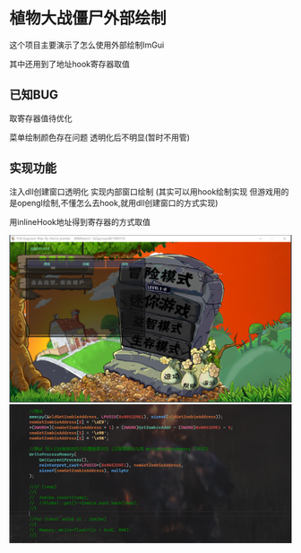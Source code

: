 # 植物大战僵尸外部绘制
<p>这个项目主要演示了怎么使用外部绘制ImGui</p>
<p>其中还用到了地址hook寄存器取值</p>

## 已知BUG
<p>取寄存器值待优化</p>
<p>菜单绘制颜色存在问题 透明化后不明显(暂时不用管)</p>

## 实现功能
<p>
    注入dll创建窗口透明化 实现内部窗口绘制
    (其实可以用hook绘制实现 但游戏用的是opengl绘制,不懂怎么去hook,就用dll创建窗口的方式实现)
</p>

<p>用inlineHook地址得到寄存器的方式取值</p>

<img src="image/1.png" alt="效果图"><br>
<img src="image/2.png" alt="代码"><br>